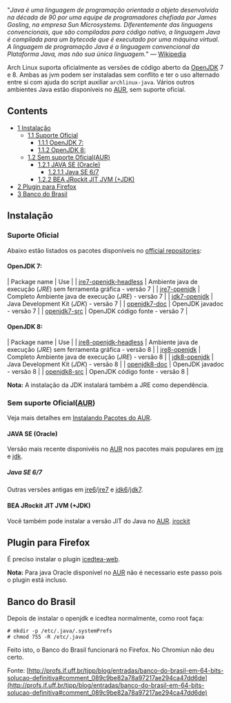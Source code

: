 "_Java é uma linguagem de programação orientada a objeto desenvolvida na década de 90 por uma equipe de programadores chefiada por James Gosling, na empresa Sun Microsystems. Diferentemente das linguagens convencionais, que são compiladas para código nativo, a linguagem Java é compilada para um bytecode que é executado por uma máquina virtual. A linguagem de programação Java é a linguagem convencional da Plataforma Java, mas não sua única linguagem._" — [Wikipedia](https://en.wikipedia.org/wiki/pt:Java_(linguagem_de_programa%C3%A7%C3%A3o) "wikipedia:pt:Java (linguagem de programação)")

Arch Linux suporta oficialmente as versões de código aberto da [OpenJDK](http://openjdk.java.net/) 7 e 8\. Ambas as jvm podem ser instaladas sem conflito e ter o uso alternado entre si com ajuda do script auxiliar `archlinux-java`. Vários outros ambientes Java estão disponíveis no [AUR](/index.php/AUR "AUR"), sem suporte oficial.

## Contents

*   [1 Instalação](#Instala.C3.A7.C3.A3o)
    *   [1.1 Suporte Oficial](#Suporte_Oficial)
        *   [1.1.1 OpenJDK 7:](#OpenJDK_7:)
        *   [1.1.2 OpenJDK 8:](#OpenJDK_8:)
    *   [1.2 Sem suporte Oficial(AUR)](#Sem_suporte_Oficial.28AUR.29)
        *   [1.2.1 JAVA SE (Oracle)](#JAVA_SE_.28Oracle.29)
            *   [1.2.1.1 Java SE 6/7](#Java_SE_6.2F7)
        *   [1.2.2 BEA JRockit JIT JVM (+JDK)](#BEA_JRockit_JIT_JVM_.28.2BJDK.29)
*   [2 Plugin para Firefox](#Plugin_para_Firefox)
*   [3 Banco do Brasil](#Banco_do_Brasil)

## Instalação

### Suporte Oficial

Abaixo estão listados os pacotes disponíveis no [official repositories](/index.php/Official_repositories "Official repositories"):

#### OpenJDK 7:

| Package name | Use |
| [jre7-openjdk-headless](https://www.archlinux.org/packages/?name=jre7-openjdk-headless) | Ambiente java de execução (_JRE_) sem ferramenta gráfica - versão 7 |
| [jre7-openjdk](https://www.archlinux.org/packages/?name=jre7-openjdk) | Completo Ambiente java de execução (_JRE_) - versão 7 |
| [jdk7-openjdk](https://www.archlinux.org/packages/?name=jdk7-openjdk) | Java Development Kit (_JDK_) - versão 7 |
| [openjdk7-doc](https://www.archlinux.org/packages/?name=openjdk7-doc) | OpenJDK javadoc - versão 7 |
| [openjdk7-src](https://www.archlinux.org/packages/?name=openjdk7-src) | OpenJDK código fonte - versão 7 |

#### OpenJDK 8:

| Package name | Use |
| [jre8-openjdk-headless](https://www.archlinux.org/packages/?name=jre8-openjdk-headless) | Ambiente java de execução (_JRE_) sem ferramenta gráfica - versão 8 |
| [jre8-openjdk](https://www.archlinux.org/packages/?name=jre8-openjdk) | Completo Ambiente java de execução (_JRE_) - versão 8 |
| [jdk8-openjdk](https://www.archlinux.org/packages/?name=jdk8-openjdk) | Java Development Kit (_JDK_) - versão 8 |
| [openjdk8-doc](https://www.archlinux.org/packages/?name=openjdk8-doc) | OpenJDK javadoc - versão 8 |
| [openjdk8-src](https://www.archlinux.org/packages/?name=openjdk8-src) | OpenJDK código fonte - versão 8 |

**Nota:** A instalação da JDK instalará também a JRE como dependência.

### Sem suporte Oficial([AUR](/index.php/AUR "AUR"))

Veja mais detalhes em [Instalando Pacotes do AUR](/index.php/Arch_User_Repository_(Portugu%C3%AAs)#Instalando_pacotes "Arch User Repository (Português)").

#### JAVA SE (Oracle)

Versão mais recente disponivéis no [AUR](/index.php/AUR "AUR") nos pacotes mais populares em [jre](https://aur.archlinux.org/packages/jre/) e [jdk](https://aur.archlinux.org/packages/jdk/).

##### Java SE 6/7

Outras versões antigas em [jre6](https://aur.archlinux.org/packages/jre6/)/[jre7](https://aur.archlinux.org/packages/jre7/) e [jdk6](https://aur.archlinux.org/packages/jdk6/)/[jdk7](https://aur.archlinux.org/packages/jdk7/).

#### BEA JRockit JIT JVM (+JDK)

Você também pode instalar a versão JIT do Java no [AUR](/index.php/AUR "AUR"). [jrockit](https://aur.archlinux.org/packages/jrockit/)

## Plugin para Firefox

É preciso instalar o plugin [icedtea-web](https://www.archlinux.org/packages/?name=icedtea-web).

**Nota:** Para java Oracle disponível no [AUR](/index.php/AUR "AUR") não é necessario este passo pois o plugin está incluso.

## Banco do Brasil

Depois de instalar o openjdk e icedtea normalmente, como root faça:

```
# mkdir -p /etc/.java/.systemPrefs
# chmod 755 -R /etc/.java

```

Feito isto, o Banco do Brasil funcionará no Firefox. No Chromiun não deu certo.

Fonte: [http://profs.if.uff.br/tjpp/blog/entradas/banco-do-brasil-em-64-bits-solucao-definitiva#comment_089c9be82a78a97217ae294ca47dd6de](http://profs.if.uff.br/tjpp/blog/entradas/banco-do-brasil-em-64-bits-solucao-definitiva#comment_089c9be82a78a97217ae294ca47dd6de)